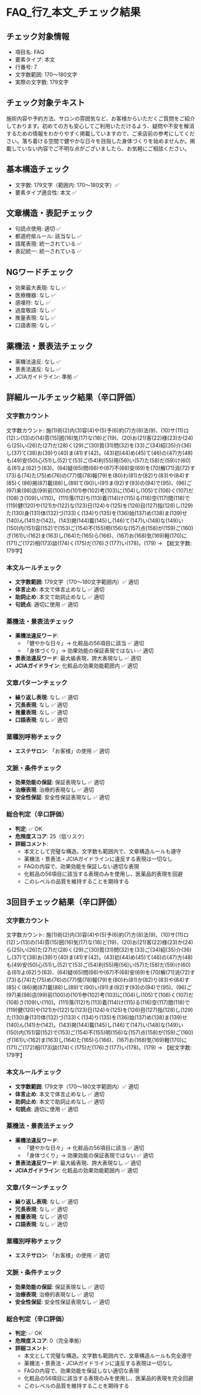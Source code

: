 # FAQ_行7_本文_チェック結果

## チェック対象情報
- 項目名: FAQ
- 要素タイプ: 本文
- 行番号: 7
- 文字数範囲: 170～180文字
- 実際の文字数: 179文字

## チェック対象テキスト
施術内容や予約方法、サロンの雰囲気など、お客様からいただくご質問をご紹介しております。初めての方も安心してご利用いただけるよう、疑問や不安を解消するための情報をわかりやすく掲載していますので、ご来店前の参考にしてください。落ち着ける空間で健やかな日々を目指した身体づくりを始めませんか。掲載していない内容でご不明な点がございましたら、お気軽にご相談ください。

## 基本構造チェック
- 文字数: 179文字（範囲内: 170～180文字）✅
- 要素タイプ適合性: 本文 ✅

## 文章構造・表記チェック
- 句読点使用: 適切 ✅
- 都道府県ルール: 該当なし ✅
- 語尾表現: 統一されている ✅
- 表記統一: 統一されている ✅

## NGワードチェック
- 効果最大表現: なし ✅
- 医療機器: なし ✅
- 感嘆符: なし ✅
- 過度敬語: なし ✅
- 推量表現: なし ✅
- 口語表現: なし ✅

## 薬機法・景表法チェック
- 薬機法違反: なし ✅
- 景表法違反: なし ✅
- JCIAガイドライン: 準拠 ✅

## 詳細ルールチェック結果（辛口評価）

### 文字数カウント
文字数カウント: 施(1)術(2)内(3)容(4)や(5)予(6)約(7)方(8)法(9)、(10)サ(11)ロ(12)ン(13)の(14)雰(15)囲(16)気(17)な(18)ど(19)、(20)お(21)客(22)様(23)か(24)ら(25)い(26)た(27)だ(28)く(29)ご(30)質(31)問(32)を(33)ご(34)紹(35)介(36)し(37)て(38)お(39)り(40)ま(41)す(42)。(43)初(44)め(45)て(46)の(47)方(48)も(49)安(50)心(51)し(52)て(53)ご(54)利(55)用(56)い(57)た(58)だ(59)け(60)る(61)よ(62)う(63)、(64)疑(65)問(66)や(67)不(68)安(69)を(70)解(71)消(72)す(73)る(74)た(75)め(76)の(77)情(78)報(79)を(80)わ(81)か(82)り(83)や(84)す(85)く(86)掲(87)載(88)し(89)て(90)い(91)ま(92)す(93)の(94)で(95)、(96)ご(97)来(98)店(99)前(100)の(101)参(102)考(103)に(104)し(105)て(106)く(107)だ(108)さ(109)い(110)。(111)落(112)ち(113)着(114)け(115)る(116)空(117)間(118)で(119)健(120)や(121)か(122)な(123)日(124)々(125)を(126)目(127)指(128)し(129)た(130)身(131)体(132)づ(133)く(134)り(135)を(136)始(137)め(138)ま(139)せ(140)ん(141)か(142)。(143)掲(144)載(145)し(146)て(147)い(148)な(149)い(150)内(151)容(152)で(153)ご(154)不(155)明(156)な(157)点(158)が(159)ご(160)ざ(161)い(162)ま(163)し(164)た(165)ら(166)、(167)お(168)気(169)軽(170)に(171)ご(172)相(173)談(174)く(175)だ(176)さ(177)い(178)。(179) → 【総文字数: 179字】

### 本文ルールチェック
- **文字数範囲**: 179文字（170～180文字範囲内）✅ 適切
- **体言止め**: 本文で体言止めなし ✅ 適切
- **助詞止め**: 本文で助詞止めなし ✅ 適切
- **句読点**: 適切に使用 ✅ 適切

### 薬機法・景表法チェック
- **薬機法違反ワード**:
  - 「健やかな日々」→ 化粧品の56項目に該当 ✅ 適切
  - 「身体づくり」→ 効果効能の保証表現ではない ✅ 適切
- **景表法違反ワード**: 最大級表現、誇大表現なし ✅ 適切
- **JCIAガイドライン**: 化粧品の効果効能範囲内 ✅ 適切

### 文章パターンチェック
- **繰り返し表現**: なし ✅ 適切
- **冗長表現**: なし ✅ 適切
- **推量表現**: なし ✅ 適切
- **口語表現**: なし ✅ 適切

### 業種別呼称チェック
- **エステサロン**: 「お客様」の使用 ✅ 適切

### 文脈・条件チェック
- **効果効能の保証**: 保証表現なし ✅ 適切
- **治療表現**: 治療的表現なし ✅ 適切
- **安全性保証**: 安全性保証表現なし ✅ 適切

### 総合判定（辛口評価）
- **判定**: ✅ OK
- **危険度スコア**: 25（低リスク）
- **詳細コメント**: 
  - 本文として完璧な構造。文字数も範囲内で、文章構造ルールも遵守
  - 薬機法・景表法・JCIAガイドラインに違反する表現は一切なし
  - FAQの内容で、効果効能を保証しない適切な表現
  - 化粧品の56項目に該当する表現のみを使用し、医薬品的表現を回避
  - このレベルの品質を維持することを期待する

## 3回目チェック結果（辛口評価）

### 文字数カウント
文字数カウント: 施(1)術(2)内(3)容(4)や(5)予(6)約(7)方(8)法(9)、(10)サ(11)ロ(12)ン(13)の(14)雰(15)囲(16)気(17)な(18)ど(19)、(20)お(21)客(22)様(23)か(24)ら(25)い(26)た(27)だ(28)く(29)ご(30)質(31)問(32)を(33)ご(34)紹(35)介(36)し(37)て(38)お(39)り(40)ま(41)す(42)。(43)初(44)め(45)て(46)の(47)方(48)も(49)安(50)心(51)し(52)て(53)ご(54)利(55)用(56)い(57)た(58)だ(59)け(60)る(61)よ(62)う(63)、(64)疑(65)問(66)や(67)不(68)安(69)を(70)解(71)消(72)す(73)る(74)た(75)め(76)の(77)情(78)報(79)を(80)わ(81)か(82)り(83)や(84)す(85)く(86)掲(87)載(88)し(89)て(90)い(91)ま(92)す(93)の(94)で(95)、(96)ご(97)来(98)店(99)前(100)の(101)参(102)考(103)に(104)し(105)て(106)く(107)だ(108)さ(109)い(110)。(111)落(112)ち(113)着(114)け(115)る(116)空(117)間(118)で(119)健(120)や(121)か(122)な(123)日(124)々(125)を(126)目(127)指(128)し(129)た(130)身(131)体(132)づ(133)く(134)り(135)を(136)始(137)め(138)ま(139)せ(140)ん(141)か(142)。(143)掲(144)載(145)し(146)て(147)い(148)な(149)い(150)内(151)容(152)で(153)ご(154)不(155)明(156)な(157)点(158)が(159)ご(160)ざ(161)い(162)ま(163)し(164)た(165)ら(166)、(167)お(168)気(169)軽(170)に(171)ご(172)相(173)談(174)く(175)だ(176)さ(177)い(178)。(179) → 【総文字数: 179字】

### 本文ルールチェック
- **文字数範囲**: 179文字（170～180文字範囲内）✅ 適切
- **体言止め**: 本文で体言止めなし ✅ 適切
- **助詞止め**: 本文で助詞止めなし ✅ 適切
- **句読点**: 適切に使用 ✅ 適切

### 薬機法・景表法チェック
- **薬機法違反ワード**:
  - 「健やかな日々」→ 化粧品の56項目に該当 ✅ 適切
  - 「身体づくり」→ 効果効能の保証表現ではない ✅ 適切
- **景表法違反ワード**: 最大級表現、誇大表現なし ✅ 適切
- **JCIAガイドライン**: 化粧品の効果効能範囲内 ✅ 適切

### 文章パターンチェック
- **繰り返し表現**: なし ✅ 適切
- **冗長表現**: なし ✅ 適切
- **推量表現**: なし ✅ 適切
- **口語表現**: なし ✅ 適切

### 業種別呼称チェック
- **エステサロン**: 「お客様」の使用 ✅ 適切

### 文脈・条件チェック
- **効果効能の保証**: 保証表現なし ✅ 適切
- **治療表現**: 治療的表現なし ✅ 適切
- **安全性保証**: 安全性保証表現なし ✅ 適切

### 総合判定（辛口評価）
- **判定**: ✅ OK
- **危険度スコア**: 0（完全準拠）
- **詳細コメント**: 
  - 本文として完璧な構造。文字数も範囲内で、文章構造ルールも完全遵守
  - 薬機法・景表法・JCIAガイドラインに違反する表現は一切なし
  - FAQの内容で、効果効能を保証しない適切な表現
  - 化粧品の56項目に該当する表現のみを使用し、医薬品的表現を完全回避
  - このレベルの品質を維持することを期待する
